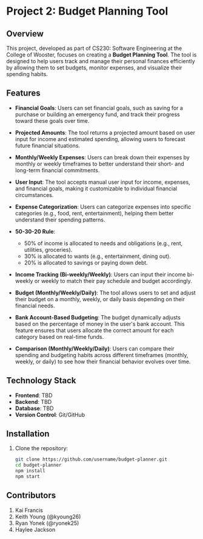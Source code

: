 # Project 2: Budget Planning Tool

## Overview
This project, developed as part of CS230: Software Engineering at the College of Wooster, focuses on creating a **Budget Planning Tool**. The tool is designed to help users track and manage their personal finances efficiently by allowing them to set budgets, monitor expenses, and visualize their spending habits.

## Features
- **Financial Goals**: Users can set financial goals, such as saving for a purchase or building an emergency fund, and track their progress toward these goals over time.
  
- **Projected Amounts**: The tool returns a projected amount based on user input for income and estimated spending, allowing users to forecast future financial situations.

- **Monthly/Weekly Expenses**: Users can break down their expenses by monthly or weekly timeframes to better understand their short- and long-term financial commitments.

- **User Input**: The tool accepts manual user input for income, expenses, and financial goals, making it customizable to individual financial circumstances.

- **Expense Categorization**: Users can categorize expenses into specific categories (e.g., food, rent, entertainment), helping them better understand their spending patterns.

- **50-30-20 Rule**:
  - 50% of income is allocated to needs and obligations (e.g., rent, utilities, groceries).
  - 30% is allocated to wants (e.g., entertainment, dining out).
  - 20% is allocated to savings or paying down debt.

- **Income Tracking (Bi-weekly/Weekly)**: Users can input their income bi-weekly or weekly to match their pay schedule and budget accordingly.

- **Budget (Monthly/Weekly/Daily)**: The tool allows users to set and adjust their budget on a monthly, weekly, or daily basis depending on their financial needs.

- **Bank Account-Based Budgeting**: The budget dynamically adjusts based on the percentage of money in the user's bank account. This feature ensures that users allocate the correct amount for each category based on real-time funds.

- **Comparison (Monthly/Weekly/Daily)**: Users can compare their spending and budgeting habits across different timeframes (monthly, weekly, or daily) to see how their financial behavior evolves over time.

## Technology Stack
- **Frontend**: TBD
- **Backend**: TBD
- **Database**: TBD
- **Version Control**: Git/GitHub

## Installation
1. Clone the repository:
   ```bash
   git clone https://github.com/username/budget-planner.git
   cd budget-planner
   npm install
   npm start

## Contributors
1. Kai Francis
2. Keith Young (@kyoung26)
3. Ryan Yonek (@ryonek25)
4. Haylee Jackson
